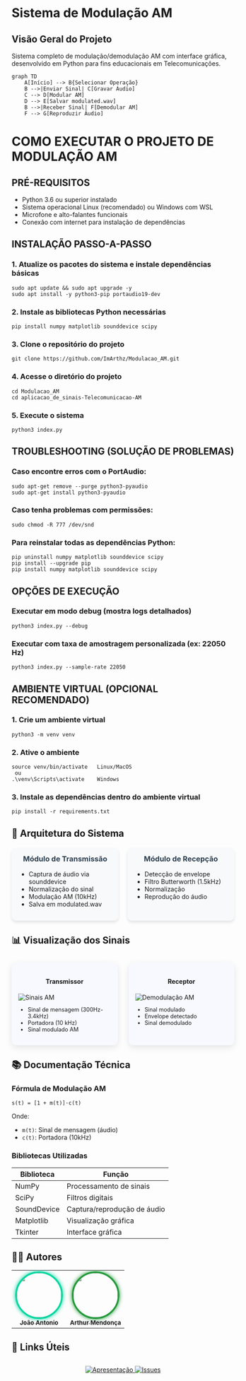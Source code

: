 # Sistema de Modulação AM

## Visão Geral do Projeto
Sistema completo de modulação/demodulação AM com interface gráfica, desenvolvido em Python para fins educacionais em Telecomunicações.

```mermaid
graph TD
    A[Início] --> B{Selecionar Operação}
    B -->|Enviar Sinal| C[Gravar Áudio]
    C --> D[Modular AM]
    D --> E[Salvar modulated.wav]
    B -->|Receber Sinal| F[Demodular AM]
    F --> G[Reproduzir Áudio]
```

# COMO EXECUTAR O PROJETO DE MODULAÇÃO AM

## PRÉ-REQUISITOS
- Python 3.6 ou superior instalado
- Sistema operacional Linux (recomendado) ou Windows com WSL
- Microfone e alto-falantes funcionais
- Conexão com internet para instalação de dependências

## INSTALAÇÃO PASSO-A-PASSO

### 1. Atualize os pacotes do sistema e instale dependências básicas
```
sudo apt update && sudo apt upgrade -y
sudo apt install -y python3-pip portaudio19-dev
```

### 2. Instale as bibliotecas Python necessárias
```
pip install numpy matplotlib sounddevice scipy
```

### 3. Clone o repositório do projeto
```
git clone https://github.com/ImArthz/Modulacao_AM.git
```

### 4. Acesse o diretório do projeto
```
cd Modulacao_AM
cd aplicacao_de_sinais-Telecomunicacao-AM
```
### 5. Execute o sistema
```
python3 index.py
```

## TROUBLESHOOTING (SOLUÇÃO DE PROBLEMAS)

### Caso encontre erros com o PortAudio:
```
sudo apt-get remove --purge python3-pyaudio
sudo apt-get install python3-pyaudio
```
### Caso tenha problemas com permissões:
```
sudo chmod -R 777 /dev/snd
```
### Para reinstalar todas as dependências Python:
```
pip uninstall numpy matplotlib sounddevice scipy
pip install --upgrade pip
pip install numpy matplotlib sounddevice scipy
```

## OPÇÕES DE EXECUÇÃO

### Executar em modo debug (mostra logs detalhados)
```
python3 index.py --debug
```

### Executar com taxa de amostragem personalizada (ex: 22050 Hz)
```
python3 index.py --sample-rate 22050
```

## AMBIENTE VIRTUAL (OPCIONAL RECOMENDADO)

### 1. Crie um ambiente virtual
```
python3 -m venv venv
```
### 2. Ative o ambiente
```
source venv/bin/activate   Linux/MacOS
 ou
.\venv\Scripts\activate    Windows
```

### 3. Instale as dependências dentro do ambiente virtual
```
pip install -r requirements.txt
```

## 🔧 Arquitetura do Sistema

<div style="display: grid; grid-template-columns: 1fr 1fr; gap: 20px; margin: 20px 0;">

<div style="background: #f8f9fa; padding: 15px; border-radius: 10px; box-shadow: 0 4px 6px rgba(0,0,0,0.1);">
<h3 style="text-align: center; margin-top: 0; color: #2c3e50;">Módulo de Transmissão</h3>
<ul>
  <li>Captura de áudio via sounddevice</li>
  <li>Normalização do sinal</li>
  <li>Modulação AM (10kHz)</li>
  <li>Salva em modulated.wav</li>
</ul>
</div>

<div style="background: #f8f9fa; padding: 15px; border-radius: 10px; box-shadow: 0 4px 6px rgba(0,0,0,0.1);">
<h3 style="text-align: center; margin-top: 0; color: #2c3e50;">Módulo de Recepção</h3>
<ul>
  <li>Detecção de envelope</li>
  <li>Filtro Butterworth (1.5kHz)</li>
  <li>Normalização</li>
  <li>Reprodução do áudio</li>
</ul>
</div>

</div>

## 📊 Visualização dos Sinais

<div style="display: grid; grid-template-columns: 1fr 1fr; gap: 25px; margin: 30px 0;">

<div style="background: #f8f9ff; padding: 15px; border-radius: 10px; box-shadow: 0 5px 15px rgba(0,0,0,0.1);">
<h4 style="text-align: center;">Transmissor</h4>
<img src="https://raw.githubusercontent.com/ImArthz/Modulacao_AM/main/img/sinal%20portadora.png" alt="Sinais AM" style="max-height: 200px; display: block; margin: 0 auto;">
<ul style="font-size: 0.9em;">
  <li>Sinal de mensagem (300Hz-3.4kHz)</li>
  <li>Portadora (10 kHz)</li>
  <li>Sinal modulado AM</li>
</ul>
</div>

<div style="background: #f8f9ff; padding: 15px; border-radius: 10px; box-shadow: 0 5px 15px rgba(0,0,0,0.1);">
<h4 style="text-align: center;">Receptor</h4>
<img src="https://raw.githubusercontent.com/ImArthz/Modulacao_AM/main/img/sinal%20modulado.png" alt="Demodulação AM" style="max-height: 200px; display: block; margin: 0 auto;">
<ul style="font-size: 0.9em;">
  <li>Sinal modulado</li>
  <li>Envelope detectado</li>
  <li>Sinal demodulado</li>
</ul>
</div>

</div>

## 📚 Documentação Técnica

### Fórmula de Modulação AM
```
s(t) = [1 + m(t)]·c(t)
```
Onde:
- `m(t)`: Sinal de mensagem (áudio)
- `c(t)`: Portadora (10kHz)

### Bibliotecas Utilizadas
| Biblioteca   | Função                      |
|--------------|-----------------------------|
| NumPy        | Processamento de sinais     |
| SciPy        | Filtros digitais            |
| SoundDevice  | Captura/reprodução de áudio |
| Matplotlib   | Visualização gráfica        |
| Tkinter      | Interface gráfica           |

## 👨‍💻 Autores

<table style="margin: 0 auto;">
  <tr>
    <td align="center">
      <a href="https://github.com/anderrsantos">
        <img src="https://avatars.githubusercontent.com/u/217106070?v=4" width="100" style="border-radius:50%; border:4px solid #06D6A0; box-shadow:0 0 10px #06D6A0;"><br>
        <sub><b>João Antonio</b></sub>
      </a>
    </td>
    <td align="center">
      <a href="https://github.com/ImArthz">
        <img src="https://avatars.githubusercontent.com/u/135072001?v=4" width="100" style="border-radius:50%; border:4px solid #239A3B; box-shadow:0 0 10px #239A3B;"><br>
        <sub><b>Arthur Mendonça</b></sub>
      </a>
    </td>
  </tr>
</table>

## 🔗 Links Úteis
<div style="text-align: center; margin-top: 30px;">
  <a href="https://imarthz.github.io/Modulacao_AM/">
    <img src="https://img.shields.io/badge/Apresentação_Completa-FF7139?style=for-the-badge&logo=mdbook" alt="Apresentação">
  </a>
  <a href="https://github.com/ImArthz/Modulacao_AM/issues">
    <img src="https://img.shields.io/badge/Reportar_Problema-red?style=for-the-badge&logo=github" alt="Issues">
  </a>
</div>
